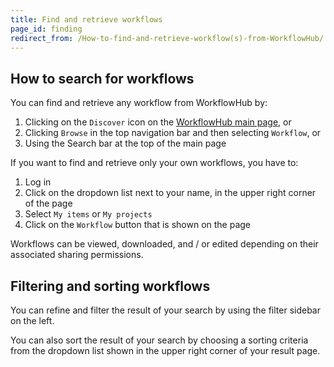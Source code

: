 ```yaml
---
title: Find and retrieve workflows
page_id: finding
redirect_from: /How-to-find-and-retrieve-workflow(s)-from-WorkflowHub/
---
```


## How to search for workflows

You can find and retrieve any workflow from WorkflowHub by:

1. Clicking on the `Discover` icon on the [WorkflowHub main page](https://workflowhub.eu/), or
2. Clicking `Browse` in the top navigation bar and then selecting `Workflow`, or
3. Using the Search bar at the top of the main page


If you want to find and retrieve only your own workflows, you have to:

1. Log in 
2. Click on the dropdown list next to your name, in the upper right corner of the page
3. Select `My items` or `My projects` 
4. Click on the `Workflow` button that is shown on the page


Workflows can be viewed, downloaded, and / or edited depending on their associated sharing permissions.


## Filtering and sorting workflows

You can refine and filter the result of your search by using the filter sidebar on the left.

You can also sort the result of your search by choosing a sorting criteria from the dropdown list shown in the upper right corner of your result page. 

